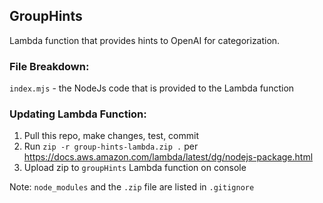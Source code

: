 ## GroupHints
Lambda function that provides hints to OpenAI for categorization.

### File Breakdown:

`index.mjs` - the NodeJs code that is provided to the Lambda function

### Updating Lambda Function:

1. Pull this repo, make changes, test, commit
2. Run `zip -r group-hints-lambda.zip .` per https://docs.aws.amazon.com/lambda/latest/dg/nodejs-package.html
3. Upload zip to `groupHints` Lambda function on console

Note: `node_modules` and the `.zip` file are listed in `.gitignore`
